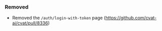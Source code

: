 ### Removed

- Removed the `/auth/login-with-token` page
  (<https://github.com/cvat-ai/cvat/pull/8336>)
